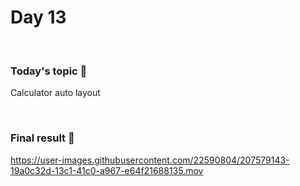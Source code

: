 # Day 13

&nbsp;

### Today's topic 🎯
Calculator auto layout

&nbsp;

### Final result 🎉
https://user-images.githubusercontent.com/22590804/207579143-19a0c32d-13c1-41c0-a967-e64f21688135.mov

